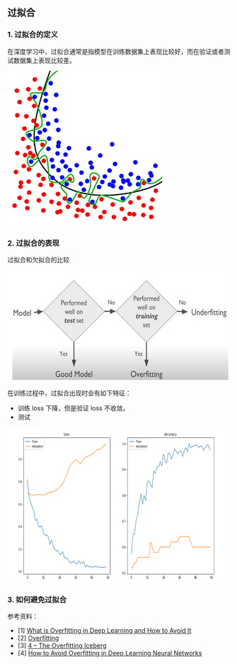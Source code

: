 
## 过拟合




### 1. 过拟合的定义


在深度学习中，过拟合通常是指模型在训练数据集上表现比较好，而在验证或者测试数据集上表现比较差。

<img src='resource/overfitting/img_02.svg' height=350>


### 2. 过拟合的表现

过拟合和欠拟合的比较

<img src='resource/overfitting/img_03.png' height=250>

在训练过程中，过拟合出现时会有如下特征：
- 训练 loss 下降，但是验证 loss 不收敛。
- 测试

<img src='resource/overfitting/img_01.png' height=350>


### 3. 如何避免过拟合



参考资料：
- [1] [What is Overfitting in Deep Learning and How to Avoid It](https://www.v7labs.com/blog/overfitting)
- [2] [Overfitting](https://en.wikipedia.org/wiki/Overfitting)
- [3] [4 – The Overfitting Iceberg](https://blog.ml.cmu.edu/2020/08/31/4-overfitting/)
- [4] [How to Avoid Overfitting in Deep Learning Neural Networks](https://machinelearningmastery.com/introduction-to-regularization-to-reduce-overfitting-and-improve-generalization-error/)


